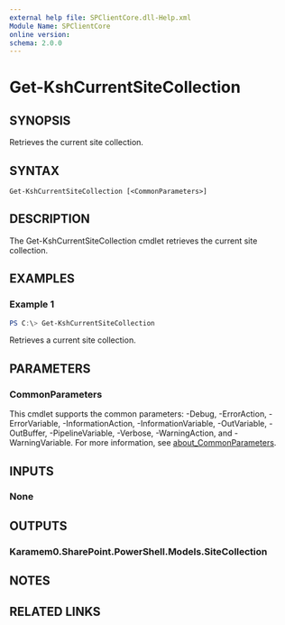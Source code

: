 ```yaml
---
external help file: SPClientCore.dll-Help.xml
Module Name: SPClientCore
online version:
schema: 2.0.0
---
```


# Get-KshCurrentSiteCollection

## SYNOPSIS
Retrieves the current site collection.

## SYNTAX

```
Get-KshCurrentSiteCollection [<CommonParameters>]
```

## DESCRIPTION
The Get-KshCurrentSiteCollection cmdlet retrieves the current site collection.

## EXAMPLES

### Example 1
```powershell
PS C:\> Get-KshCurrentSiteCollection
```

Retrieves a current site collection.

## PARAMETERS

### CommonParameters
This cmdlet supports the common parameters: -Debug, -ErrorAction, -ErrorVariable, -InformationAction, -InformationVariable, -OutVariable, -OutBuffer, -PipelineVariable, -Verbose, -WarningAction, and -WarningVariable. For more information, see [about_CommonParameters](http://go.microsoft.com/fwlink/?LinkID=113216).

## INPUTS

### None

## OUTPUTS

### Karamem0.SharePoint.PowerShell.Models.SiteCollection

## NOTES

## RELATED LINKS
